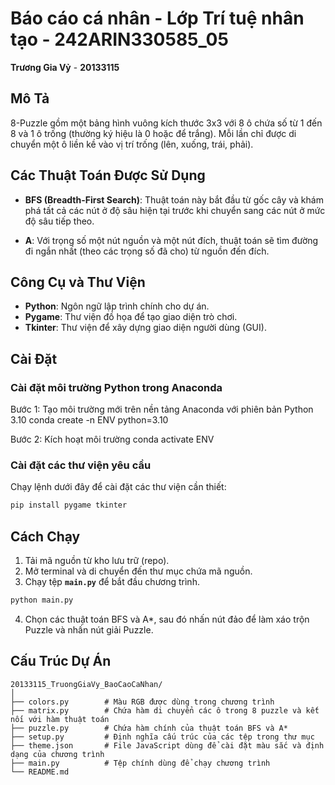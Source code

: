 
# Báo cáo cá nhân - Lớp Trí tuệ nhân tạo - 242ARIN330585_05
**Trương Gia Vỷ** - **20133115**


## Mô Tả
8-Puzzle gồm một bảng hình vuông kích thước 3x3 với 8 ô chứa số từ 1 đến 8 và 1 ô trống (thường ký hiệu là 0 hoặc để trắng). Mỗi lần chỉ được di chuyển một ô liền kề vào vị trí trống (lên, xuống, trái, phải).


## Các Thuật Toán Được Sử Dụng
- **BFS (Breadth-First Search)**: Thuật toán này bắt đầu từ gốc cây và khám phá tất cả các nút ở độ sâu hiện tại trước khi chuyển sang các nút ở mức độ sâu tiếp theo.

- **A**: Với trọng số một nút nguồn và một nút đích, thuật toán sẽ tìm đường đi ngắn nhất (theo các trọng số đã cho) từ nguồn đến đích.

## Công Cụ và Thư Viện
- **Python**: Ngôn ngữ lập trình chính cho dự án.
- **Pygame**: Thư viện đồ họa để tạo giao diện trò chơi.
- **Tkinter**: Thư viện để xây dựng giao diện người dùng (GUI).


## Cài Đặt
### Cài đặt môi trường Python trong Anaconda
Bước 1: Tạo môi trường mới trên nền tảng Anaconda với phiên bản Python 3.10
conda create -n ENV python=3.10

Bước 2: Kích hoạt môi trường
conda activate ENV

### Cài đặt các thư viện yêu cầu
Chạy lệnh dưới đây để cài đặt các thư viện cần thiết:
```bash
pip install pygame tkinter
```

## Cách Chạy
1. Tải mã nguồn từ kho lưu trữ (repo).
2. Mở terminal và di chuyển đến thư mục chứa mã nguồn.
3. Chạy tệp **`main.py`** để bắt đầu chương trình.
```bash
python main.py
```
4. Chọn các thuật toán BFS và A*, sau đó nhấn nút đảo để làm xáo trộn Puzzle và nhấn nút giải Puzzle.

## Cấu Trúc Dự Án
```
20133115_TruongGiaVy_BaoCaoCaNhan/
│
├── colors.py        # Màu RGB được dùng trong chương trình
├── matrix.py        # Chứa hàm di chuyển các ô trong 8 puzzle và kết nối với hàm thuật toán
├── puzzle.py        # Chứa hàm chính của thuật toán BFS và A*
├── setup.py         # Định nghĩa cấu trúc của các tệp trong thư mục
├── theme.json       # File JavaScript dùng để cài đặt màu sắc và định dạng của chương trình
├── main.py          # Tệp chính dùng để chạy chương trình
└── README.md            
```
